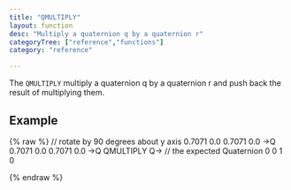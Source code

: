 ```yaml
---
title: "QMULTIPLY"
layout: function
desc: "Multiply a quaternion q by a quaternion r"
categoryTree: ["reference","functions"]
category: "reference"

---
```


The `QMULTIPLY` multiply a quaternion q by a quaternion r and push back the result of multiplying them.


## Example ##

{% raw %}
<warp10-warpscript-widget backend="{{backend}}"  exec-endpoint="{{execEndpoint}}">
// rotate by 90 degrees about y axis
0.7071 0.0 0.7071 0.0 ->Q
0.7071 0.0 0.7071 0.0 ->Q
QMULTIPLY
Q->
// the expected Quaternion  0 0 1 0

</warp10-warpscript-widget>
{% endraw %} 